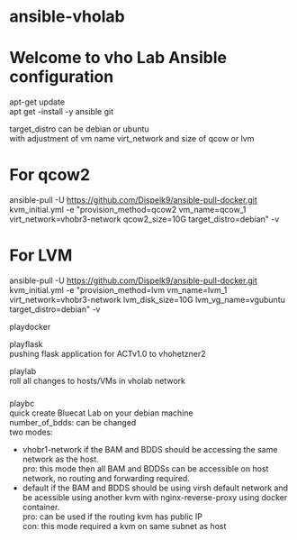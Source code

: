 # ansible-vholab<br />
# Welcome to vho Lab Ansible configuration<br />
apt-get update<br />
apt get -install -y ansible git<br />

target_distro can be debian or ubuntu<br />
with adjustment of vm name virt_network and size of qcow or lvm<br />



# For qcow2
ansible-pull -U https://github.com/Dispelk9/ansible-pull-docker.git kvm_initial.yml -e "provision_method=qcow2 vm_name=qcow_1 virt_network=vhobr3-network qcow2_size=10G target_distro=debian" -v

# For LVM
ansible-pull -U https://github.com/Dispelk9/ansible-pull-docker.git kvm_initial.yml -e "provision_method=lvm vm_name=lvm_1 virt_network=vhobr3-network lvm_disk_size=10G lvm_vg_name=vgubuntu target_distro=debian" -v


playdocker<br />


playflask<br />
pushing flask application for ACTv1.0 to vhohetzner2<br />

playlab<br />
roll all changes to hosts/VMs in vholab network<br />

###
playbc<br />
quick create Bluecat Lab on your debian machine<br />
number_of_bdds: can be changed <br />
two modes:<br />
- vhobr1-network if the BAM and BDDS should be accessing the same network as the host.<br />
    pro: this mode then all BAM and BDDSs can be accessible on host network, no routing and forwarding required.<br />
- default if the BAM and BDDS should be using virsh default network and be acessible using another kvm with nginx-reverse-proxy using docker container.<br />
    pro: can be used if the routing kvm has public IP<br />
    con: this mode required a kvm on same subnet as host<br />

